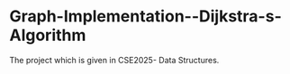 # Graph-Implementation--Dijkstra-s-Algorithm
The project which is given in CSE2025- Data Structures.
